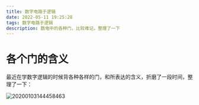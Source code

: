 ```yaml
---
title: 数字电路于逻辑
date: 2022-05-11 19:25:28
tags: 数字电路于逻辑
description: 数电中的各种门，比较难记，整理了一下 
---
```


# 各个门的含义

最近在学数字逻辑的时候背各种各样的门，和所表达的含义，折磨了一段时间，整理了一下：

![20200103144458463](https://s3.bmp.ovh/imgs/2022/11/04/f0449342bc68de9c.png)
